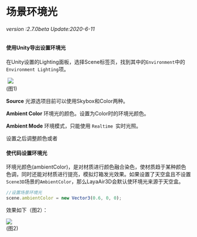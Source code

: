 # 场景环境光

###### *version :2.7.0beta   Update:2020-6-11*

#### 使用Unity导出设置环境光

​	在Unity设置的Lighting面板，选择Scene标签页，找到其中的`Environment`中的`Environment Lighting`项。

​	![](img/1.png)<br>(图1)

**Source** 光源选项目前可以使用Skybox和Color两种。

**Ambient Color** 环境光的颜色。设置为Color时的环境光颜色。

**Ambient Mode** 环境模式，只能使用 `Realtime `实时光照。

设置之后调整颜色或者

#### 使代码设置环境光

​	环境光颜色(ambientColor)，是对材质进行颜色融合染色，使材质趋于某种颜色色调，同时还能对材质进行提亮，模拟灯箱发光效果。如果设置了天空盒且不设置`Scene3D`场景的`AmbientColor`，那么LayaAir3D会默认使环境光来源于天空盒。

```typescript
//设置场景环境光
scene.ambientColor = new Vector3(0.6, 0, 0);
```

效果如下（图2）：

![](img/2.png)<br>(图2)

